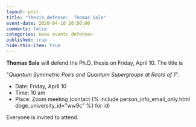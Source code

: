 ```yaml
---
layout: post
title: "Thesis defense:  Thomas Sale"
event-date: 2020-04-10 10:00:00
comments: false
categories: news events defenses
published: true
hide-this-item: true
---
```


**Thomas Sale** will defend the Ph.D. thesis on Friday, April 10.
The title is

"_Quantum Symmetric Pairs and Quantum Supergroups at Roots of 1_".

- Date: Friday, April 10
- Time: 10 am 
- Place: Zoom meeting (contact {% include person_info_email_only.html doge_university_id="ww9c" %} for id)

Everyone is invited to attend.
